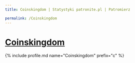 ```yaml
---
title: Coinskingdom | Statystyki patronite.pl | Patromierz

permalink: /Coinskingdom
---
```


# [Coinskingdom](https://patronite.pl/Coinskingdom)

{% include profile.md name="Coinskingdom" prefix="c" %}
